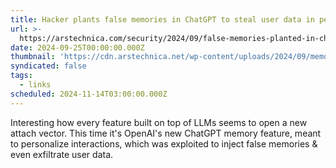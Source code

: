 ```yaml
---
title: Hacker plants false memories in ChatGPT to steal user data in perpetuity
url: >-
  https://arstechnica.com/security/2024/09/false-memories-planted-in-chatgpt-give-hacker-persistent-exfiltration-channel/
date: 2024-09-25T00:00:00.000Z
thumbnail: 'https://cdn.arstechnica.net/wp-content/uploads/2024/09/memory-760x380.jpg'
syndicated: false
tags:
  - links
scheduled: 2024-11-14T03:00:00.000Z
---
```


Interesting how every feature built on top of LLMs seems to open a new attach vector. This time it's OpenAI's new ChatGPT memory feature, meant to personalize interactions, which was exploited to inject false memories & even exfiltrate user data.
